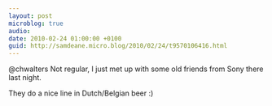 ```yaml
---
layout: post
microblog: true
audio: 
date: 2010-02-24 01:00:00 +0100
guid: http://samdeane.micro.blog/2010/02/24/t9570106416.html
---
```

@chwalters Not regular, I just met up with some old friends from Sony there last night. 

They do a nice line in Dutch/Belgian beer :)
